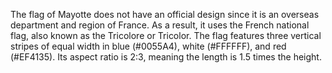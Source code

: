 The flag of Mayotte does not have an official design since it is an overseas department and region of France. As a result, it uses the French national flag, also known as the Tricolore or Tricolor. The flag features three vertical stripes of equal width in blue (#0055A4), white (#FFFFFF), and red (#EF4135). Its aspect ratio is 2:3, meaning the length is 1.5 times the height.